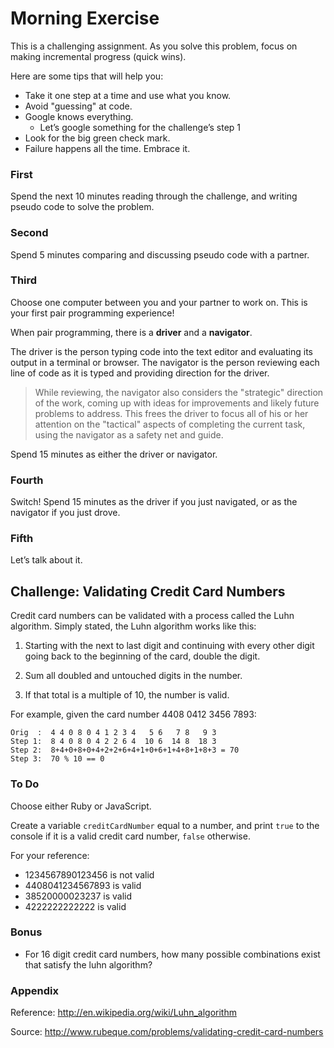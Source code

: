 # Morning Exercise

This is a challenging assignment. As you solve this problem, focus on making incremental progress (quick wins).

Here are some tips that will help you:

- Take it one step at a time and use what you know.
- Avoid "guessing" at code.
- Google knows everything.
  - Let’s google something for the challenge’s step 1
- Look for the big green check mark.
- Failure happens all the time. Embrace it.

### First

Spend the next 10 minutes reading through the challenge, and writing pseudo code to solve the problem.

### Second

Spend 5 minutes comparing and discussing pseudo code with a partner.

### Third

Choose one computer between you and your partner to work on. This is your first pair programming experience!

When pair programming, there is a **driver** and a **navigator**.

The driver is the person typing code into the text editor and evaluating its output in a terminal or browser.
The navigator is the person reviewing each line of code as it is typed and providing direction for the driver.

>While reviewing, the navigator also considers the "strategic" direction of the work, coming up with ideas for improvements and likely future problems to address. This frees the driver to focus all of his or her attention on the "tactical" aspects of completing the current task, using the navigator as a safety net and guide.

Spend 15 minutes as either the driver or navigator.

### Fourth

Switch! Spend 15 minutes as the driver if you just navigated, or as the navigator if you just drove.

### Fifth

Let’s talk about it.

## Challenge: Validating Credit Card Numbers

Credit card numbers can be validated with a process called the Luhn algorithm. Simply stated, the Luhn algorithm works like this:

1. Starting with the next to last digit and continuing with every other digit going back to the beginning of the card, double the digit.

2. Sum all doubled and untouched digits in the number.

3. If that total is a multiple of 10, the number is valid.

For example, given the card number 4408 0412 3456 7893:

```
Orig  :  4 4 0 8 0 4 1 2 3 4   5 6   7 8   9 3
Step 1:  8 4 0 8 0 4 2 2 6 4  10 6  14 8  18 3
Step 2:  8+4+0+8+0+4+2+2+6+4+1+0+6+1+4+8+1+8+3 = 70
Step 3:  70 % 10 == 0
```

### To Do
Choose either Ruby or JavaScript.

Create a variable `creditCardNumber` equal to a number, and print `true` to the console if it is a valid credit card number, `false` otherwise. 

For your reference:
* 1234567890123456 is not valid
* 4408041234567893 is valid
* 38520000023237 is valid
* 4222222222222 is valid

### Bonus

* For 16 digit credit card numbers, how many possible combinations exist that satisfy the luhn algorithm?

### Appendix

Reference: http://en.wikipedia.org/wiki/Luhn_algorithm

Source: http://www.rubeque.com/problems/validating-credit-card-numbers
